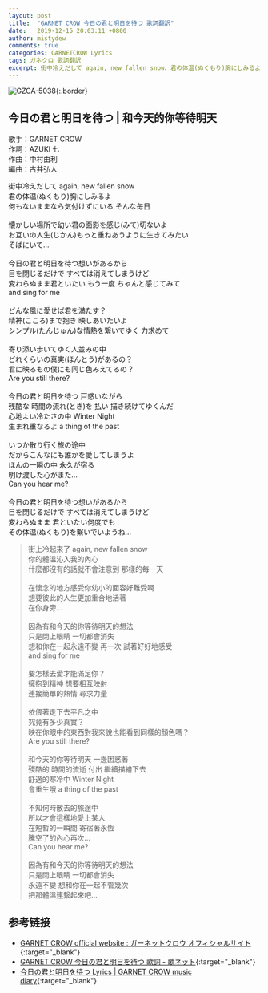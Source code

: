 ```yaml
---
layout: post
title:  "GARNET CROW 今日の君と明日を待つ 歌詞翻訳"
date:   2019-12-15 20:03:11 +0800
author: mistydew
comments: true
categories: GARNETCROW Lyrics
tags: ガネクロ 歌詞翻訳
excerpt: 街中冷えだして again, new fallen snow、君の体温(ぬくもり)胸にしみるよ。何もないままなら気付けずにいる そんな毎日。
---
```

![GZCA-5038](/gc/assets/images/discography/album/GZCA-5038.jpg){:.border}

## 今日の君と明日を待つ | 和今天的你等待明天

歌手：GARNET CROW<br>
作詞：AZUKI 七<br>
作曲：中村由利<br>
編曲：古井弘人

<div class="lyric-original">
<p>
街中冷えだして again, new fallen snow<br>
君の体温(ぬくもり)胸にしみるよ<br>
何もないままなら気付けずにいる そんな毎日<br>
<br>
懐かしい場所で幼い君の面影を感じ(みて)切ないよ<br>
お互いの人生(じかん)もっと重ねあうように生きてみたい<br>
そばにいて…<br>
<br>
今日の君と明日を待つ想いがあるから<br>
目を閉じるだけで すべては消えてしまうけど<br>
変わらぬまま君といたい もう一度 ちゃんと感じてみて<br>
and sing for me<br>
<br>
どんな風に愛せば君を満たす？<br>
精神(こころ)まで抱き 映しあいたいよ<br>
シンプル(たんじゅん)な情熱を繋いでゆく 力求めて<br>
<br>
寄り添い歩いてゆく人並みの中<br>
どれくらいの真実(ほんとう)があるの？<br>
君に映るもの僕にも同じ色みえてるの？<br>
Are you still there?<br>
<br>
今日の君と明日を待つ 戸惑いながら<br>
残酷な 時間の流れ(とき)を 払い 描き続けてゆくんだ<br>
心地よい冷たさの中 Winter Night<br>
生まれ重なるよ a thing of the past<br>
<br>
いつか散り行く旅の途中<br>
だからこんなにも誰かを愛してしまうよ<br>
ほんの一瞬の中 永久が宿る<br>
明け渡した心がまた…<br>
Can you hear me?<br>
<br>
今日の君と明日を待つ想いがあるから<br>
目を閉じるだけで すべては消えてしまうけど<br>
変わらぬまま 君といたい何度でも<br>
その体温(ぬくもり)を繋いでいようね…
</p>
</div>

<div class="lyric-translation">
<blockquote>
街上冷起來了 again, new fallen snow<br>
你的體溫沁入我的內心<br>
什麼都沒有的話就不會注意到 那樣的每一天<br>
<br>
在懷念的地方感受你幼小的面容好難受啊<br>
想要彼此的人生更加重合地活著<br>
在你身旁...<br>
<br>
因為有和今天的你等待明天的想法<br>
只是閉上眼睛 一切都會消失<br>
想和你在一起永遠不變 再一次 試著好好地感受<br>
and sing for me<br>
<br>
要怎樣去愛才能滿足你？<br>
擁抱到精神 想要相互映射<br>
連接簡單的熱情 尋求力量<br>
<br>
依偎著走下去平凡之中<br>
究竟有多少真實？<br>
映在你眼中的東西對我來說也能看到同樣的顏色嗎？<br>
Are you still there?<br>
<br>
和今天的你等待明天 一邊困惑著<br>
殘酷的 時間的流逝 付出 繼續描繪下去<br>
舒適的寒冷中 Winter Night<br>
會重生哦 a thing of the past<br>
<br>
不知何時散去的旅途中<br>
所以才會這樣地愛上某人<br>
在短暫的一瞬間 寄宿著永恆<br>
騰空了的內心再次...<br>
Can you hear me?<br>
<br>
因為有和今天的你等待明天的想法<br>
只是閉上眼睛 一切都會消失<br>
永遠不變 想和你在一起不管幾次<br>
把那體溫連繫起來吧...
</blockquote>
</div>

## 参考链接

* [GARNET CROW official website : ガーネットクロウ オフィシャルサイト](http://www.garnetcrow.com){:target="_blank"}
* [GARNET CROW 今日の君と明日を待つ 歌詞 - 歌ネット](https://www.uta-net.com/song/20213){:target="_blank"}
* [今日の君と明日を待つ Lyrics \| GARNET CROW music diary](https://mistydew.github.io/gc/lyrics/original/今日の君と明日を待つ.html){:target="_blank"}
